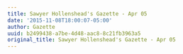 ```yaml
---
title: Sawyer Hollenshead's Gazette - Apr 05
date: '2015-11-08T18:00:07-05:00'
author: Gazette
uuid: b2499438-a7be-4d48-aac8-8c21fb3963a5
original_title: Sawyer Hollenshead's Gazette - Apr 05
---
```


